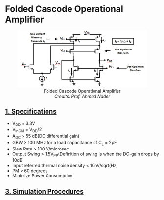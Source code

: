 <h1>Folded Cascode Operational Amplifier</h1>
<figure>
    <center><img src="images/problemdefinition.png"/></center>
    <center><caption>Folded Cascode Operational Amplifier</caption></center>
    <center><em><caption>Credits: Prof. Ahmed Nader</caption></em></center>
</figure>

<h2><u>1. Specifications</u></h2>
<ul>
    <li>V<sub>DD</sub> = 3.3V</li>
    <li>V<sub>inCM</sub> = V<sub>DD</sub>/2</li>
    <li>A<sub>DC</sub> > 55 dB(DC differential gain)</li>
    <li>GBW > 100 MHz for a load capacitance of C<sub>L</sub> = 2pF</li>
    <li>Slew Rate > 100 V/microsec</li>
    <li>Output Swing > 1.5V<sub>PP</sub>(Definition of swing is when the DC-gain drops by 10dB)</li>
    <li>Input referred thermal noise density < 10nV/sqrt(Hz)</li>
    <li>PM > 60 degrees</li>
    <li>Minimize Power Consumption</li>
</ul>
<h2><u>3. Simulation Procedures</u></h2>



